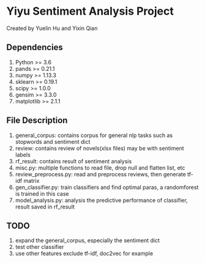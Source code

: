 # Yiyu Sentiment Analysis Project
Created by Yuelin Hu and Yixin Qian

## Dependencies
1. Python >= 3.6
2. pands >= 0.21.1
3. numpy >= 1.13.3
4. sklearn >= 0.19.1
5. scipy >= 1.0.0
6. gensim >= 3.3.0
7. matplotlib >= 2.1.1

## File Description
1. general_corpus: contains corpus for general nlp tasks such as stopwords and sentiment dict
2. review: contains review of novels(xlsx files) may be with sentiment labels
3. rf_result: contains result of sentiment analysis
4. misc.py: multiple functions to read file, drop null and flatten list, etc
5. review_preprocess.py: read and preprocess reviews, then generate tf-idf matrix
6. gen_classifier.py: train classifiers and find optimal paras, a randomforest is trained in this case
7. model_analysis.py: analysis the predictive performance of classifier, result saved in rf_result 

## TODO
1. expand the general_corpus, especially the sentiment dict
2. test other classifier
3. use other features exclude tf-idf, doc2vec for example